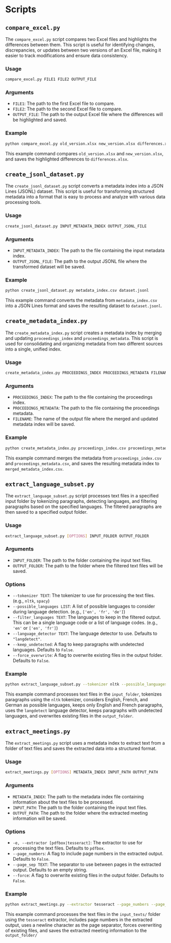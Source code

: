 # Scripts

## `compare_excel.py`

The `compare_excel.py` script compares two Excel files and highlights the differences between them. This script is useful for identifying changes, discrepancies, or updates between two versions of an Excel file, making it easier to track modifications and ensure data consistency.

### Usage

```sh
compare_excel.py FILE1 FILE2 OUTPUT_FILE
```

### Arguments

- `FILE1`: The path to the first Excel file to compare.
- `FILE2`: The path to the second Excel file to compare.
- `OUTPUT_FILE`: The path to the output Excel file where the differences will be highlighted and saved.

### Example

```sh
python compare_excel.py old_version.xlsx new_version.xlsx differences.xlsx
```

This example command compares `old_version.xlsx` and `new_version.xlsx`, and saves the highlighted differences to `differences.xlsx`.


## `create_jsonl_dataset.py`

The `create_jsonl_dataset.py` script converts a metadata index into a JSON Lines (JSONL) dataset. This script is useful for transforming structured metadata into a format that is easy to process and analyze with various data processing tools.

### Usage

```sh
create_jsonl_dataset.py INPUT_METADATA_INDEX OUTPUT_JSONL_FILE
```

### Arguments

- `INPUT_METADATA_INDEX`: The path to the file containing the input metadata index.
- `OUTPUT_JSONL_FILE`: The path to the output JSONL file where the transformed dataset will be saved.

### Example

```sh
python create_jsonl_dataset.py metadata_index.csv dataset.jsonl
```

This example command converts the metadata from `metadata_index.csv` into a JSON Lines format and saves the resulting dataset to `dataset.jsonl`.


## `create_metadata_index.py`

The `create_metadata_index.py` script creates a metadata index by merging and updating `proceedings_index` and `proceedings_metadata`. This script is used for consolidating and organizing metadata from two different sources into a single, unified index.

### Usage

```sh
create_metadata_index.py PROCEEDINGS_INDEX PROCEEDINGS_METADATA FILENAME
```

### Arguments

- `PROCEEDINGS_INDEX`: The path to the file containing the proceedings index.
- `PROCEEDINGS_METADATA`: The path to the file containing the proceedings metadata.
- `FILENAME`: The name of the output file where the merged and updated metadata index will be saved.

### Example

```sh
python create_metadata_index.py proceedings_index.csv proceedings_metadata.csv merged_metadata_index.csv
```

This example command merges the metadata from `proceedings_index.csv` and `proceedings_metadata.csv`, and saves the resulting metadata index to `merged_metadata_index.csv`.


## `extract_language_subset.py`

The `extract_language_subset.py` script processes text files in a specified input folder by tokenizing paragraphs, detecting languages, and filtering paragraphs based on the specified languages. The filtered paragraphs are then saved to a specified output folder.

### Usage

```sh
extract_language_subset.py [OPTIONS] INPUT_FOLDER OUTPUT_FOLDER
```

### Arguments

- `INPUT_FOLDER`: The path to the folder containing the input text files.
- `OUTPUT_FOLDER`: The path to the folder where the filtered text files will be saved.

### Options

- `--tokenizer TEXT`: The tokenizer to use for processing the text files. (e.g., `nltk`, `spacy`)
- `--possible_languages LIST`: A list of possible languages to consider during language detection. (e.g., `['en', 'fr', 'de']`)
- `--filter_languages TEXT`: The languages to keep in the filtered output. This can be a single language code or a list of language codes. (e.g., `'en'` or `['en', 'fr']`)
- `--language_detector TEXT`: The language detector to use. Defaults to `"langdetect"`.
- `--keep_undetected`: A flag to keep paragraphs with undetected languages. Defaults to `False`.
- `--force_overwrite`: A flag to overwrite existing files in the output folder. Defaults to `False`.

### Example

```sh
python extract_language_subset.py --tokenizer nltk --possible_languages '["en", "fr", "de"]' --filter_languages '["en", "fr"]' --language_detector langdetect --keep_undetected --force_overwrite input_folder output_folder
```

This example command processes text files in the `input_folder`, tokenizes paragraphs using the `nltk` tokenizer, considers English, French, and German as possible languages, keeps only English and French paragraphs, uses the `langdetect` language detector, keeps paragraphs with undetected languages, and overwrites existing files in the `output_folder`.


## `extract_meetings.py`

The `extract_meetings.py` script uses a metadata index to extract text from a folder of text files and saves the extracted data into a structured format.

### Usage

```sh
extract_meetings.py [OPTIONS] METADATA_INDEX INPUT_PATH OUTPUT_PATH
```

### Arguments

- `METADATA_INDEX`: The path to the metadata index file containing information about the text files to be processed.
- `INPUT_PATH`: The path to the folder containing the input text files.
- `OUTPUT_PATH`: The path to the folder where the extracted meeting information will be saved.

### Options

- `-e, --extractor [pdfbox|tesseract]`: The extractor to use for processing the text files. Defaults to `pdfbox`.
- `--page_numbers`: A flag to include page numbers in the extracted output. Defaults to `False`.
- `--page_sep TEXT`: The separator to use between pages in the extracted output. Defaults to an empty string.
- `--force`: A flag to overwrite existing files in the output folder. Defaults to `False`.

### Example

```sh
python extract_meetings.py --extractor tesseract --page_numbers --page_sep '\n' --force metadata_index.csv input_texts/ output_folder/
```

This example command processes the text files in the `input_texts/` folder using the `tesseract` extractor, includes page numbers in the extracted output, uses a newline character as the page separator, forces overwriting of existing files, and saves the extracted meeting information to the `output_folder/`
